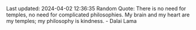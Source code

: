 Last updated: 2024-04-02 12:36:35
Random Quote: There is no need for temples, no need for complicated philosophies. My brain and my heart are my temples; my philosophy is kindness. - Dalai Lama